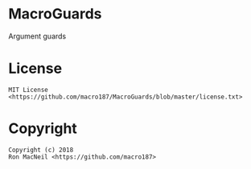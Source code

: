 MacroGuards
===========

Argument guards


License
=======

    MIT License <https://github.com/macro187/MacroGuards/blob/master/license.txt>


Copyright
=========

    Copyright (c) 2018
    Ron MacNeil <https://github.com/macro187>
